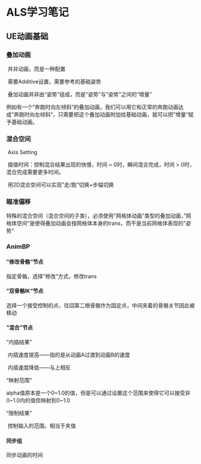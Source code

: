 # ALS学习笔记

## UE动画基础

### 叠加动画

​	并非动画，而是一种配置

​	需要Additive设置，需要参考的基础姿势

​	叠加动画并非由“姿势”组成，而是“姿势”与“姿势”之间的“增量”

​	例如有一个“奔跑时向左倾斜“的叠加动画，我们可以用它和正常的奔跑动画达成”奔跑时向左倾斜“，只需要把这个叠加动画附加给基础动画，就可以把”增量“赋予基础动画。



### 混合空间

​	Axis Setting

​	插值时间：控制混合结果出现的快慢，时间 = 0时，瞬间混合完成，时间 > 0时，混合完成需要更多时间。



​	用2D混合空间可以实现”走/跑“切换+步幅切换



### 瞄准偏移

​	特殊的混合空间（混合空间的子类），必须使用”网格体动画“类型的叠加动画，”网格体空间“是使得叠加动画会按网格体本身的trans，而不是当前网格体表现的”姿势“



### AnimBP

#### ”修改骨骼“节点

指定骨骼，选择”修改“方式，修改trans



#### ”双骨骼IK“节点

选择一个接受控制的点，往回第二根骨骼作为固定点，中间夹着的骨骼关节因此被移动



#### ”混合”节点

“内插结果”

​	内插速度提高——指的是从动画A过渡到动画B的速度

​	内插速度降低——与上相反

“映射范围”

​	alpha值原本是一个0~1.0的值，但是可以通过设置这个范围来使得它可以接受非0~1.0内的值但映射到0~1.0

“限制结果”

​	控制输入的范围，相当于夹值



#### 同步组

同步动画的时间